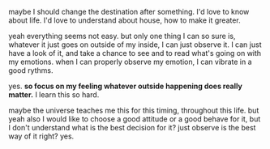 maybe I should change the destination after something.
I'd love to know about life.
I'd love to understand about house, how to make it greater.

yeah everything seems not easy. but only one thing I can so sure is, whatever it just goes on outside of my inside, I can just observe it.
I can just have a look of it, and take a chance to see and to read what's going on with my emotions.
when I can properly observe my emotion, I can vibrate in a good rythms.

yes.
**so focus on my feeling whatever outside happening does really matter.**
I learn this so hard.

maybe the universe teaches me this for this timing, throughout this life.
but yeah also I would like to choose a good attitude or a good behave for it, but I don't understand what is the best decision for it?
just observe is the best way of it right?
yes.



